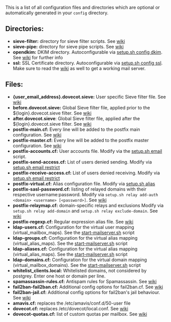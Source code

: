 This is a list of all configuration files and directories which are optional or automatically generated in your `config` directory.

## Directories:
- **sieve-filter:** directory for sieve filter scripts. See [wiki](https://github.com/tomav/docker-mailserver/wiki/Configure-Sieve-filters)
- **sieve-pipe:** directory for sieve pipe scripts. See [wiki](https://github.com/tomav/docker-mailserver/wiki/Configure-Sieve-filters)
- **opendkim:** DKIM directory. Autoconfigurable via [setup.sh config dkim](https://github.com/tomav/docker-mailserver/wiki/Setup-docker-mailserver-using-the-script-setup.sh#config). See [wiki](https://github.com/tomav/docker-mailserver/wiki/Configure-DKIM) for further info
- **ssl:** SSL Certificate directory. Autoconfigurable via [setup.sh config ssl](https://github.com/tomav/docker-mailserver/wiki/Setup-docker-mailserver-using-the-script-setup.sh#config). Make sure to read the [wiki](https://github.com/tomav/docker-mailserver/wiki/Configure-SSL) as well to get a working mail server.

## Files:
- **{user_email_address}.dovecot.sieve:** User specific Sieve filter file. See [wiki](https://github.com/tomav/docker-mailserver/wiki/Configure-Sieve-filters)
- **before.dovecot.sieve:** Global Sieve filter file, applied prior to the ${login}.dovecot.sieve filter. See [wiki](https://github.com/tomav/docker-mailserver/wiki/Configure-Sieve-filters)
- **after.dovecot.sieve**: Global Sieve filter file, applied after the ${login}.dovecot.sieve filter. See [wiki](https://github.com/tomav/docker-mailserver/wiki/Configure-Sieve-filters)
- **postfix-main.cf:** Every line will be added to the postfix main configuration. See [wiki](https://github.com/tomav/docker-mailserver/wiki/Override-Default-Postfix-Configuration)
- **postfix-master.cf:** Every line will be added to the postfix master configuration. See [wiki](https://github.com/tomav/docker-mailserver/wiki/Override-Default-Postfix-Configuration)
- **postfix-accounts.cf:** User accounts file. Modify via the [setup.sh email](https://github.com/tomav/docker-mailserver/wiki/Setup-docker-mailserver-using-the-script-setup.sh#email) script.
- **postfix-send-access.cf:** List of users denied sending. Modify via [setup.sh email restrict](https://github.com/tomav/docker-mailserver/wiki/Setup-docker-mailserver-using-the-script-setup.sh#email)
- **postfix-receive-access.cf:** List of users denied receiving. Modify via [setup.sh email restrict](https://github.com/tomav/docker-mailserver/wiki/Setup-docker-mailserver-using-the-script-setup.sh#email)
- **postfix-virtual.cf:** Alias configuration file. Modify via [setup.sh alias](https://github.com/tomav/docker-mailserver/wiki/Setup-docker-mailserver-using-the-script-setup.sh#alias)
- **postfix-sasl-password.cf:** listing of relayed domains with their respective username:password. Modify via `setup.sh relay add-auth <domain> <username> [<password>]`. See [wiki](https://github.com/tomav/docker-mailserver/wiki/Configure-Relay-Hosts#sender-dependent-authentication)
- **postfix-relaymap.cf:** domain-specific relays and exclusions Modify via `setup.sh relay add-domain` and `setup.sh relay exclude-domain`. See [wiki](https://github.com/tomav/docker-mailserver/wiki/Configure-Relay-Hosts#sender-dependent-relay-host)
- **postfix-regexp.cf:** Regular expression alias file. See [wiki](https://github.com/tomav/docker-mailserver/wiki/Configure-Aliases#configuring-regexp-aliases)
- **ldap-users.cf:** Configuration for the virtual user mapping (virtual_mailbox_maps). See the [start-mailserver.sh](https://github.com/tomav/docker-mailserver/blob/a564cca0e55feba40e273a5419d4c9a864460bf6/target/start-mailserver.sh#L583) script
- **ldap-groups.cf:** Configuration for the virtual alias mapping (virtual_alias_maps). See the [start-mailserver.sh](https://github.com/tomav/docker-mailserver/blob/a564cca0e55feba40e273a5419d4c9a864460bf6/target/start-mailserver.sh#L583) script
- **ldap-aliases.cf:** Configuration for the virtual alias mapping (virtual_alias_maps). See the [start-mailserver.sh](https://github.com/tomav/docker-mailserver/blob/a564cca0e55feba40e273a5419d4c9a864460bf6/target/start-mailserver.sh#L583) script
- **ldap-domains.cf:** Configuration for the virtual domain mapping (virtual_mailbox_domains). See the [start-mailserver.sh](https://github.com/tomav/docker-mailserver/blob/a564cca0e55feba40e273a5419d4c9a864460bf6/target/start-mailserver.sh#L583) script
- **whitelist_clients.local:** Whitelisted domains, not considered by postgrey. Enter one host or domain per line.
- **spamassassin-rules.cf:** Antispam rules for Spamassassin. See [wiki](https://github.com/tomav/docker-mailserver/wiki/FAQ-and-Tips#how-can-i-manage-my-custom-spamassassin-rules)
- **fail2ban-fail2ban.cf:** Additional config options for fail2ban.cf. See [wiki](https://github.com/tomav/docker-mailserver/wiki/Configure-Fail2ban)
- **fail2ban-jail.cf:** Additional config options for fail2ban's jail behaviour. See [wiki](https://github.com/tomav/docker-mailserver/wiki/Configure-Fail2ban)
- **amavis.cf:** replaces the /etc/amavis/conf.d/50-user file
- **dovecot.cf:** replaces /etc/dovecot/local.conf. See [wiki](https://github.com/tomav/docker-mailserver/wiki/Override-Default-Dovecot-Configuration)
- **dovecot-quotas.cf:** list of custom quotas per mailbox.  See [wiki](https://github.com/tomav/docker-mailserver/wiki/Configure-Accounts#mailbox-quota)
